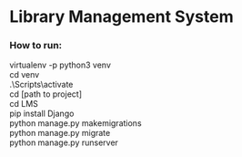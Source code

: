 # Library Management System

### How to run:
virtualenv -p python3 venv\
cd venv\
.\Scripts\activate\
cd [path to project]\
cd LMS\
pip install Django\
python manage.py makemigrations\
python manage.py migrate\
python manage.py runserver

